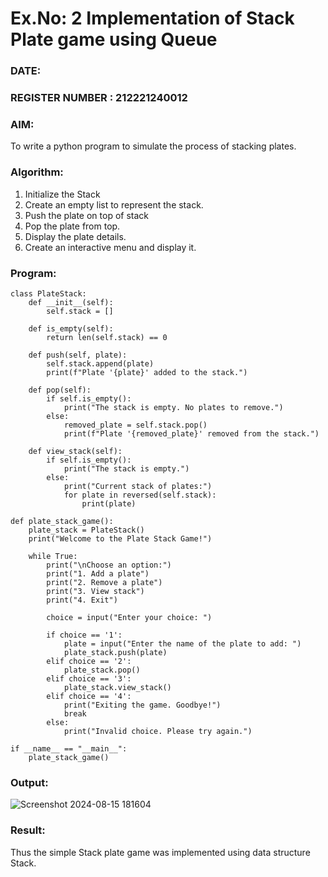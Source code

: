 # Ex.No: 2 Implementation of Stack Plate game using Queue 
### DATE:                                                                            
### REGISTER NUMBER : 212221240012
### AIM: 
To write a python program to simulate the process of stacking plates.
### Algorithm:
1. Initialize the Stack
2. Create an empty list to represent the stack.
3. Push the plate on top of stack
4. Pop the plate from top.
5. Display the plate details.
6. Create an interactive menu and display it.
### Program:
```
class PlateStack:
    def __init__(self):
        self.stack = []

    def is_empty(self):
        return len(self.stack) == 0

    def push(self, plate):
        self.stack.append(plate)
        print(f"Plate '{plate}' added to the stack.")

    def pop(self):
        if self.is_empty():
            print("The stack is empty. No plates to remove.")
        else:
            removed_plate = self.stack.pop()
            print(f"Plate '{removed_plate}' removed from the stack.")

    def view_stack(self):
        if self.is_empty():
            print("The stack is empty.")
        else:
            print("Current stack of plates:")
            for plate in reversed(self.stack):
                print(plate)

def plate_stack_game():
    plate_stack = PlateStack()
    print("Welcome to the Plate Stack Game!")

    while True:
        print("\nChoose an option:")
        print("1. Add a plate")
        print("2. Remove a plate")
        print("3. View stack")
        print("4. Exit")

        choice = input("Enter your choice: ")

        if choice == '1':
            plate = input("Enter the name of the plate to add: ")
            plate_stack.push(plate)
        elif choice == '2':
            plate_stack.pop()
        elif choice == '3':
            plate_stack.view_stack()
        elif choice == '4':
            print("Exiting the game. Goodbye!")
            break
        else:
            print("Invalid choice. Please try again.")

if __name__ == "__main__":
    plate_stack_game()

```


### Output:
![Screenshot 2024-08-15 181604](https://github.com/user-attachments/assets/b6166a6b-c0f5-4395-9fc2-322b55a555de)





### Result:
Thus the simple Stack plate game was implemented using data structure Stack.
